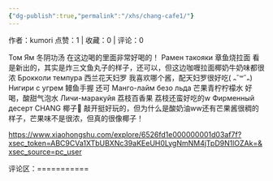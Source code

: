 ```yaml
---
{"dg-publish":true,"permalink":"/xhs/chang-cafe1/"}
---
```


作者：kumori
点赞：1   |   收藏：0   |   评论：0

Том Ям 冬阴功汤 在这边喝的里面非常好喝的！
Рамен такояки 章鱼烧拉面 看是新出的，其实是炸三文鱼丸子的样子，还可以，但这边咖喱拉面椰奶牛奶味都很浓
Брокколи темпура 西兰花天妇罗 我喜欢哪个酱，配天妇罗很好吃( ᎔˘꒳˘᎔)
Нигири с угрем 鳗鱼手握 还可
Манго-лайм безо льда 芒果青柠柠檬水 好喝，酸甜气泡水
Личи-маракуйя 荔枝百香果 荔枝还蛮好吃的w
Фирменный десерт CHANG 椰子🥥 敲开挺好玩的，但为什么是酸奶油ww还有芒果酱很稠的样子，芒果味不是很浓，但真的很像椰子！

https://www.xiaohongshu.com/explore/6526fd1e000000001d03af7f?xsec_token=ABC9CVa1XTbUBXNc39aKEeUH0LygNmNM4jTpD9N1lOZAk=&xsec_source=pc_user

评论区：===========

